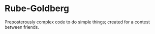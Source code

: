 Rube-Goldberg
=============

Preposterously complex code to do simple things; created for a contest between friends.
